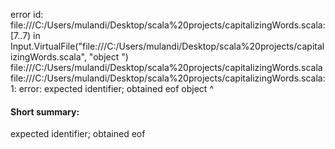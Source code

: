 error id: file:///C:/Users/mulandi/Desktop/scala%20projects/capitalizingWords.scala:[7..7) in Input.VirtualFile("file:///C:/Users/mulandi/Desktop/scala%20projects/capitalizingWords.scala", "object ")
file:///C:/Users/mulandi/Desktop/scala%20projects/capitalizingWords.scala
file:///C:/Users/mulandi/Desktop/scala%20projects/capitalizingWords.scala:1: error: expected identifier; obtained eof
object 
       ^
#### Short summary: 

expected identifier; obtained eof